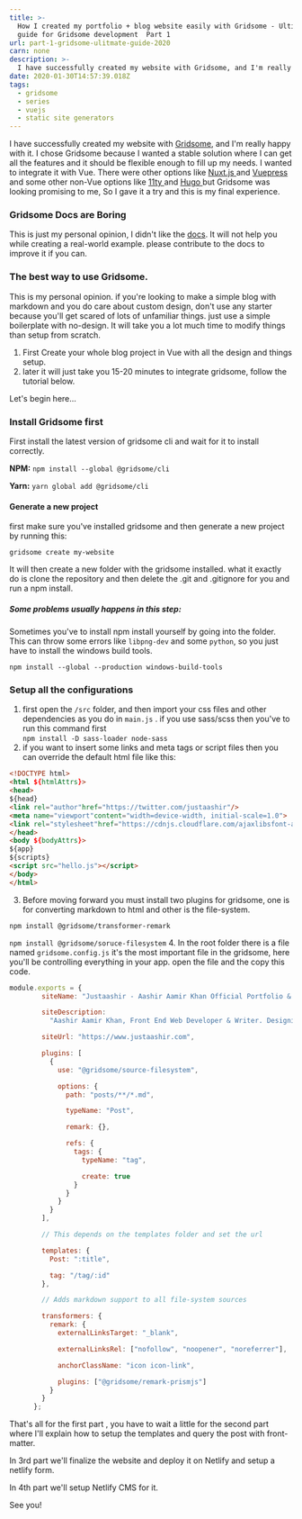 ```yaml
---
title: >-
  How I created my portfolio + blog website easily with Gridsome - Ultimate
  guide for Gridsome development  Part 1
url: part-1-gridsome-ulitmate-guide-2020
carn: none
description: >-
  I have successfully created my website with Gridsome, and I'm really happy with it. I chose Gridsome because I wanted a stable solution where I can get all the features and it should be flexible enough to fill up my needs. I wanted to integrate it with Vue.
date: 2020-01-30T14:57:39.018Z
tags:
  - gridsome
  - series
  - vuejs
  - static site generators
---
```

I have successfully created my website with [Gridsome](https://www.gridsome.com), and I'm really happy with it. I chose Gridsome because I wanted a stable solution where I can get all the features and it should be flexible enough to fill up my needs. I wanted to integrate it with Vue. There were other options like [Nuxt.js ](https://www.nuxtjs.org)and [Vuepress ](https://vuepress.vuejs.org/)and some other non-Vue options like [11ty ](https://www.11ty.dev/)and [Hugo ](https://gohugo.io/) but Gridsome was looking promising to me, So I gave it a try and this is my final experience.

### Gridsome Docs are Boring

This is just my personal opinion, I didn't like the [docs](https://gridsome.org/docs/). It will not help you while creating a real-world example.  please contribute to the docs to improve it if you can.

### The best way to use Gridsome.

This is my personal opinion. if you're looking to make a simple blog with markdown and you do care about custom design, don't use any starter because you'll get scared of lots of unfamiliar things.  just use a simple boilerplate with no-design. It will take you a lot much time to modify things than setup from scratch.

1. First Create your whole blog project in Vue with all the design and things setup.
2. later it will just take you 15-20 minutes to integrate gridsome, follow the tutorial below.

Let's begin here...

### Install Gridsome first

First install the latest version of gridsome cli and wait for it to install correctly.

**NPM:** `npm install --global @gridsome/cli`

**Yarn:** `yarn global add @gridsome/cli`

#### Generate a new project

first make sure you've installed gridsome and then generate a new project by running this:

`gridsome create my-website`

It will then create a new folder with the gridsome installed. what it exactly do is clone the repository and then delete the .git and .gitignore for you and run a npm install.

##### Some problems usually happens in this step:

 Sometimes you've to install npm install yourself  by going into the folder.
 This can throw some errors like `libpng-dev` and some `python`, so you just have to install the windows build tools.

   `npm install --global --production windows-build-tools`

### Setup all the configurations

1.  first open the `/src` folder, and then import your css files and other dependencies as you do in `main.js` . if you use sass/scss then you've to run this command first\
   `npm install -D sass-loader node-sass`
2. if you want to insert some links and meta tags or script files then you can override the default html file like this:

```html
<!DOCTYPE html>
<html ${htmlAttrs}>
<head>
${head}
<link rel="author"href="https://twitter.com/justaashir"/>
<meta name="viewport"content="width=device-width, initial-scale=1.0">
<link rel="stylesheet"href="https://cdnjs.cloudflare.com/ajaxlibsfont-awesome/5.11.2/css/all.min.css">
</head>
<body ${bodyAttrs}>
${app}
${scripts}
<script src="hello.js"></script>
</body>
</html>
```
3.  Before moving forward you must install two plugins for gridsome, one is for converting markdown to html and other is the file-system.

   `npm install @gridsome/transformer-remark `

   `npm install @gridsome/soruce-filesystem`
4.  In the root folder there is a file named `gridsome.config.js` it's the most important file in the gridsome, here you'll be controlling everything in your app. open the file and the copy this code.

```js
module.exports = {
        siteName: "Justaashir - Aashir Aamir Khan Official Portfolio & Blog",

        siteDescription:
          "Aashir Aamir Khan, Front End Web Developer & Writer. Designing perfect UI solutions with VueJS.",

        siteUrl: "https://www.justaashir.com",

        plugins: [
          {
            use: "@gridsome/source-filesystem",

            options: {
              path: "posts/**/*.md",

              typeName: "Post",

              remark: {},

              refs: {
                tags: {
                  typeName: "tag",

                  create: true
                }
              }
            }
          }
        ],

        // This depends on the templates folder and set the url

        templates: {
          Post: ":title",

          tag: "/tag/:id"
        },

        // Adds markdown support to all file-system sources

        transformers: {
          remark: {
            externalLinksTarget: "_blank",

            externalLinksRel: ["nofollow", "noopener", "noreferrer"],

            anchorClassName: "icon icon-link",

            plugins: ["@gridsome/remark-prismjs"]
          }
        }
      };
```



That's all for the first part , you have to wait a little for the second part where I'll explain how to setup the templates and query the post with front-matter.

In 3rd part we'll finalize the website and deploy it on Netlify and setup a netlify form.

In 4th part we'll setup Netlify CMS for it.


See you!
